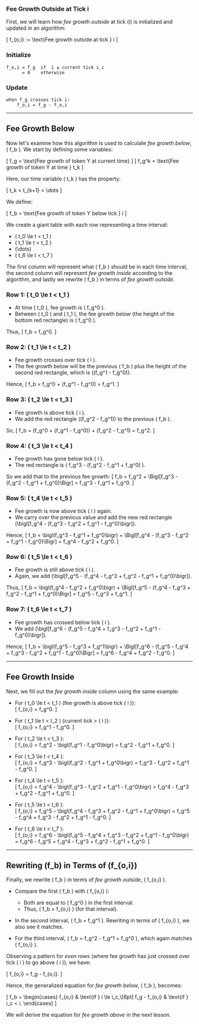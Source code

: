 ### Fee Growth Outside at Tick i

First, we will learn how *fee growth outside* at tick \(i\) is initialized and updated in an algorithm:

\[
f_{o,i} := \text{Fee growth outside at tick } i
\]

### **Initialize**
```plaintext
f_o,i = f_g  if  i ≤ current tick i_c
      = 0    otherwise
```

### **Update**
```plaintext
when f_g crosses tick i:
    f_o,i = f_g - f_o,i
```

---

## Fee Growth Below

Now let's examine how this algorithm is used to calculate *fee growth below*, \( f_b \). We start by defining some variables:

\[
f_g = \text{Fee growth of token Y at current time}
\]
\[
f_g^k = \text{Fee growth of token Y at time } t_k
\]

Here, our time variable \( t_k \) has the property:

\[
t_k < t_{k+1} < \dots
\]

We define:

\[
f_b = \text{Fee growth of token Y below tick } i
\]

We create a giant table with each row representing a time interval:

- \( t_0 \le t < t_1 \)
- \( t_1 \le t < t_2 \)
- \(\dots\)
- \( t_6 \le t < t_7 \)

The first column will represent what \( f_b \) should be in each time interval, the second column will represent *fee growth inside* according to the algorithm, and lastly we rewrite \( f_b \) in terms of *fee growth outside*.

### **Row 1**: \( t_0 \le t < t_1 \)

- At time \( t_0 \), fee growth is \( f_g^0 \).
- Between \( t_0 \) and \( t_1 \), the fee growth *below* (the height of the bottom red rectangle) is \( f_g^0 \).

Thus,
\[
f_b = f_g^0.
\]

### **Row 2**: \( t_1 \le t < t_2 \)

- Fee growth crosses over tick \( i \).
- The fee growth below will be the previous \( f_b \) plus the height of the second red rectangle, which is \((f_g^1 - f_g^0)\).

Hence,
\[
f_b = f_g^0 + (f_g^1 - f_g^0) = f_g^1.
\]

### **Row 3**: \( t_2 \le t < t_3 \)

- Fee growth is above tick \( i \).
- We add the red rectangle \((f_g^2 - f_g^1)\) to the previous \( f_b \).

So,
\[
f_b = (f_g^0 + (f_g^1 - f_g^0)) + (f_g^2 - f_g^1) = f_g^2.
\]

### **Row 4**: \( t_3 \le t < t_4 \)

- Fee growth has gone below tick \( i \).
- The red rectangle is \( f_g^3 - (f_g^2 - f_g^1 + f_g^0) \).

So we add that to the previous fee growth:
\[
f_b = f_g^2 + \Bigl[f_g^3 - (f_g^2 - f_g^1 + f_g^0)\Bigr] 
    = f_g^3 - f_g^1 + f_g^0.
\]

### **Row 5**: \( t_4 \le t < t_5 \)

- Fee growth is now above tick \( i \) again.
- We carry over the previous value and add the new red rectangle \(\bigl[f_g^4 - (f_g^3 - f_g^2 + f_g^1 - f_g^0)\bigr]\).

Hence,
\[
f_b = \bigl(f_g^3 - f_g^1 + f_g^0\bigr) + \Bigl[f_g^4 - (f_g^3 - f_g^2 + f_g^1 - f_g^0)\Bigr] 
    = f_g^4 - f_g^2 + f_g^0.
\]

### **Row 6**: \( t_5 \le t < t_6 \)

- Fee growth is still above tick \( i \).
- Again, we add \(\bigl[f_g^5 - (f_g^4 - f_g^3 + f_g^2 - f_g^1 + f_g^0)\bigr]\).

Thus,
\[
f_b = \bigl(f_g^4 - f_g^2 + f_g^0\bigr) + \Bigl[f_g^5 - (f_g^4 - f_g^3 + f_g^2 - f_g^1 + f_g^0)\Bigr]
    = f_g^5 - f_g^3 + f_g^1.
\]

### **Row 7**: \( t_6 \le t < t_7 \)

- Fee growth has crossed below tick \( i \).
- We add \(\bigl[f_g^6 - (f_g^5 - f_g^4 + f_g^3 - f_g^2 + f_g^1 - f_g^0)\bigr]\).

Hence,
\[
f_b = \bigl(f_g^5 - f_g^3 + f_g^1\bigr) + \Bigl[f_g^6 - (f_g^5 - f_g^4 + f_g^3 - f_g^2 + f_g^1 - f_g^0)\Bigr]
    = f_g^6 - f_g^4 + f_g^2 - f_g^0.
\]

---

## Fee Growth Inside

Next, we fill out the *fee growth inside* column using the same example:

- For \( t_0 \le t < t_1 \) (fee growth is above tick \( i \)):  
  \[
  f_{o,i} = f_g^0.
  \]

- For \( t_1 \le t < t_2 \) (current tick > \( i \)):  
  \[
  f_{o,i} = f_g^1 - f_g^0.
  \]

- For \( t_2 \le t < t_3 \):  
  \[
  f_{o,i} = f_g^2 - \bigl(f_g^1 - f_g^0\bigr) = f_g^2 - f_g^1 + f_g^0.
  \]

- For \( t_3 \le t < t_4 \):  
  \[
  f_{o,i} = f_g^3 - \bigl(f_g^2 - f_g^1 + f_g^0\bigr) = f_g^3 - f_g^2 + f_g^1 - f_g^0.
  \]

- For \( t_4 \le t < t_5 \):  
  \[
  f_{o,i} = f_g^4 - \bigl(f_g^3 - f_g^2 + f_g^1 - f_g^0\bigr) = f_g^4 - f_g^3 + f_g^2 - f_g^1 + f_g^0.
  \]

- For \( t_5 \le t < t_6 \):  
  \[
  f_{o,i} = f_g^5 - \bigl(f_g^4 - f_g^3 + f_g^2 - f_g^1 + f_g^0\bigr) = f_g^5 - f_g^4 + f_g^3 - f_g^2 + f_g^1 - f_g^0.
  \]

- For \( t_6 \le t < t_7 \):  
  \[
  f_{o,i} = f_g^6 - \bigl(f_g^5 - f_g^4 + f_g^3 - f_g^2 + f_g^1 - f_g^0\bigr) 
          = f_g^6 - f_g^5 + f_g^4 - f_g^3 + f_g^2 - f_g^1 + f_g^0.
  \]

---

## Rewriting \(f_b\) in Terms of \(f_{o,i}\)

Finally, we rewrite \( f_b \) in terms of *fee growth outside*, \( f_{o,i} \).

- Compare the first \( f_b \) with \( f_{o,i} \):
  - Both are equal to \( f_g^0 \) in the first interval.
  - Thus, \( f_b = f_{o,i} \) (for that interval).

- In the second interval, \( f_b = f_g^1 \). Rewriting in terms of \( f_{o,i} \), we also see it matches.

- For the third interval, \( f_b = f_g^2 - f_g^1 + f_g^0 \), which again matches \( f_{o,i} \).

Observing a pattern for *even rows* (where fee growth has just crossed over tick \( i \) to go above \( i \)), we have:

\[
f_{o,i} = f_g - f_{o,i}.
\]

Hence, the generalized equation for *fee growth below*, \( f_b \), becomes:

\[
f_b =
\begin{cases}
f_{o,i} & \text{if } i \le i_c,\\[6pt]
f_g - f_{o,i} & \text{if } i_c < i.
\end{cases}
\]

We will derive the equation for *fee growth above* in the next lesson.